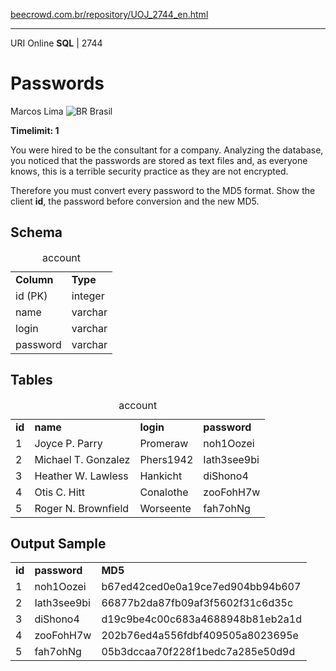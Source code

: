 <p><a href="https://www.beecrowd.com.br/repository/UOJ_2744_en.html">beecrowd.com.br/repository/UOJ_2744_en.html</a></p><hr>
                          <div>
                            <span>URI Online <strong>SQL</strong> | 2744 </span>
                            <h1>Passwords</h1>
                            <div>
                              <p>Marcos Lima <img src="https://resources.beecrowd.com.br/gallery/images/flags/br.gif" alt="BR"> Brasil</p>
                            </div>
                            <strong>Timelimit: 1</strong>
                          </div>
                          <div>
                          <div>
                            <p>You were hired to be the consultant for a company. Analyzing the database, you noticed that the passwords are stored as text files and, as everyone knows, this is a terrible security practice as they are not encrypted.</p>
                            <p>Therefore you must convert every password to the MD5 format. Show the client <b>id</b>, the password before conversion and the new MD5.</p>
                          </div>
                          <div>
                          <h2>Schema</h2>
                          <div>
                          <table>
                          <caption>account</caption>
                          <tbody><tr>
                          <td><strong>Column</strong></td>
                          <td><strong>Type</strong></td>
                        </tr>
                        <tr>
                          <td>id (PK)</td>
                          <td>integer</td>
                        </tr>
                        <tr>
                          <td>name</td>
                          <td>varchar</td>
                        </tr>
                        <tr>
                          <td>login</td>
                          <td>varchar</td>
                        </tr>
                        <tr>
                          <td>password</td>
                          <td>varchar</td>
                        </tr>
                      </tbody></table>
                    </div>
                  </div>
                  <div>
                  <h2>Tables</h2>
                  <div>
                  <table>
                  <caption>account</caption>
                  <tbody><tr>
                  <td><strong>id</strong></td>
                  <td><strong>name</strong></td>
                  <td><strong>login</strong></td>
                  <td><strong>password</strong></td>
                </tr>
                <tr>
                  <td>1</td>
                  <td>Joyce P. Parry</td>
                  <td>Promeraw</td>
                  <td>noh1Oozei</td>
                </tr>
                <tr>
                  <td>2</td>
                  <td>Michael T. Gonzalez</td>
                  <td>Phers1942</td>
                  <td>Iath3see9bi</td>
                </tr>
                <tr>
                  <td>3</td>
                  <td>Heather W. Lawless</td>
                  <td>Hankicht</td>
                  <td>diShono4</td>
                </tr>
                <tr>
                  <td>4</td>
                  <td>Otis C. Hitt</td>
                  <td>Conalothe</td>
                  <td>zooFohH7w</td>
                </tr>
                <tr>
                  <td>5</td>
                  <td>Roger N. Brownfield</td>
                  <td>Worseente</td>
                  <td>fah7ohNg</td>
                </tr>
              </tbody></table>
            </div>
          </div>
          <div>
          <h2>Output Sample</h2>
          <div>
          <table>
          <tbody><tr>
          <td><strong>id</strong></td>
          <td><strong>password</strong></td>
          <td><strong>MD5</strong></td>
        </tr>
        <tr>
          <td>1</td>
          <td>noh1Oozei</td>
          <td>b67ed42ced0e0a19ce7ed904bb94b607</td>
        </tr>
        <tr>
          <td>2</td>
          <td>Iath3see9bi</td>
          <td>66877b2da87fb09af3f5602f31c6d35c</td>
        </tr>
        <tr>
          <td>3</td>
          <td>diShono4</td>
          <td>d19c9be4c00c683a4688948b81eb2a1d</td>
        </tr>
        <tr>
          <td>4</td>
          <td>zooFohH7w</td>
          <td>202b76ed4a556fdbf409505a8023695e</td>
        </tr>
        <tr>
          <td>5</td>
          <td>fah7ohNg</td>
          <td>05b3dccaa70f228f1bedc7a285e50d9d</td>
        </tr>
      </tbody></table>
    </div>
  </div>
  <p>
  </p>
</div>